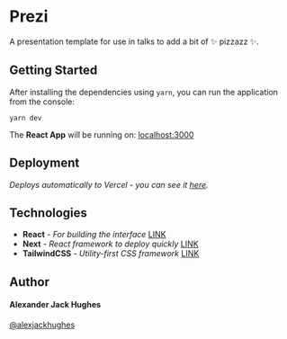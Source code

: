 # Prezi

A presentation template for use in talks to add a bit of ✨ pizzazz ✨.

## Getting Started

After installing the dependencies using `yarn`, you can run the application from the console:

```
yarn dev
```

The **React App** will be running on:
[localhost:3000](http://localhost:3000/ "http://localhost:3000/")

## Deployment

_Deploys automatically to Vercel - you can see it [here](https://startups-hire-you.vercel.app/)._

## Technologies

- **React** - _For building the interface_ [LINK](https://reactjs.org/)
- **Next** - _React framework to deploy quickly_ [LINK](https://nextjs.org/)
- **TailwindCSS** - _Utility-first CSS framework_ [LINK](https://tailwindcss.com/)

## Author

#### **Alexander Jack Hughes**

[@alexjackhughes](https://twitter.com/alexjackhughes "Twitter")

